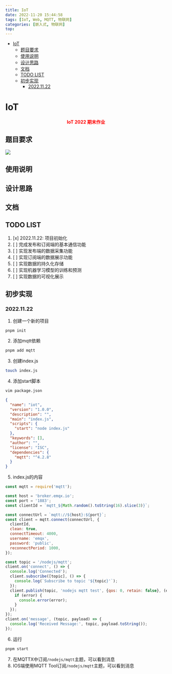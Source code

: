 ```yaml
---
title: IoT
date: 2022-11-20 15:44:58
tags: [IoT, Web, MQTT, 物联网]
categories: [嵌入式, 物联网]
top: 
---
```


- [IoT](#iot)
  - [题目要求](#题目要求)
  - [使用说明](#使用说明)
  - [设计思路](#设计思路)
  - [文档](#文档)
  - [TODO LIST](#todo-list)
  - [初步实现](#初步实现)
    - [2022.11.22](#20221122)


# IoT

<center>
    <font color=red>
        <b>
            IoT 2022 期末作业
        </b>
    </font>
</center>

## 题目要求
![](https://s2.loli.net/2022/12/02/WRoc18ew3uBCyY4.png)

## 使用说明

## 设计思路

## 文档

## TODO LIST
1. [x] 2022.11.22: 项目初始化
2. [ ] 完成发布和订阅端的基本通信功能
3. [ ] 实现发布端的数据采集功能
4. [ ] 实现订阅端的数据展示功能
5. [ ] 实现数据的持久化存储
6. [ ] 实现机器学习模型的训练和预测
7. [ ] 实现数据的可视化展示
## 初步实现

### 2022.11.22
1. 创建一个新的项目
```zsh
pnpm init
```

2. 添加mqtt依赖
```zsh
pnpm add mqtt
```

3. 创建index.js
```zsh
touch index.js
```

4. 添加start脚本 
```zsh
vim package.json
```

```json
{
  "name": "iot",
  "version": "1.0.0",
  "description": "",
  "main": "index.js",
  "scripts": {
    "start": "node index.js"
  },
  "keywords": [],
  "author": "",
  "license": "ISC",
  "dependencies": {
    "mqtt": "^4.2.8"
  }
}
```

5. index.js的内容
```js
const mqtt = require('mqtt');

const host = 'broker.emqx.io';
const port = '1883';
const clientId = `mqtt_${Math.random().toString(16).slice(3)}`;

const connectUrl = `mqtt://${host}:${port}`;
const client = mqtt.connect(connectUrl, {
  clientId,
  clean: true,
  connectTimeout: 4000,
  username: 'emqx',
  password: 'public',
  reconnectPeriod: 1000,
});

const topic = '/nodejs/mqtt';
client.on('connect', () => {
  console.log('Connected');
  client.subscribe([topic], () => {
    console.log(`Subscribe to topic '${topic}'`);
  });
  client.publish(topic, 'nodejs mqtt test', {qos: 0, retain: false}, (error) => {
    if (error) {
      console.error(error);
    }
  });
});
client.on('message', (topic, payload) => {
  console.log('Received Message:', topic, payload.toString());
});
```

6. 运行
```zsh
pnpm start
```

7. 在MQTTX中订阅`/nodejs/mqtt`主题，可以看到消息
8. IOS端使用MQTT Tool订阅`/nodejs/mqtt`主题，可以看到消息
